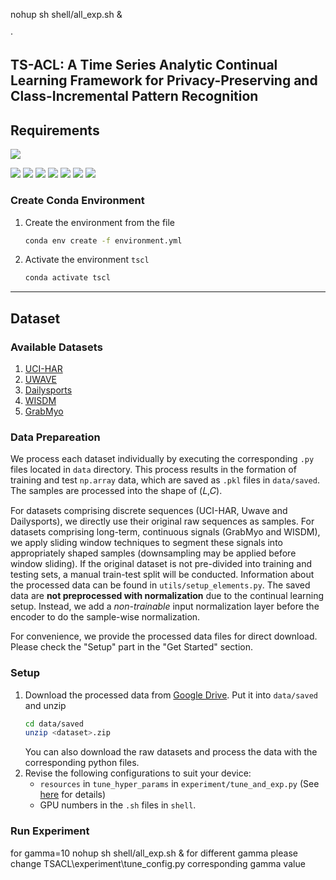 

nohup sh shell/all_exp.sh &
<!-- Improved compatibility of back to top link: See: https://github.com/othneildrew/Best-README-Template/pull/73 -->
<a name="readme-top"></a>
<!--
*** Thanks for checking out the Best-README-Template. If you have a suggestion
*** that would make this better, please fork the repo and create a pull request
*** or simply open an issue with the tag "enhancement".
*** Don't forget to give the project a star!
*** Thanks again! Now go create something AMAZING! :D
-->·


<!-- ABOUT THE PROJECT -->
## TS-ACL: A Time Series Analytic Continual Learning Framework for Privacy-Preserving and Class-Incremental Pattern Recognition 


## Requirements
![](https://img.shields.io/badge/python-3.10-green.svg)

![](https://img.shields.io/badge/pytorch-1.13.1-blue.svg)
![](https://img.shields.io/badge/ray-2.3.1-blue.svg)
![](https://img.shields.io/badge/PyYAML-6.0-blue.svg)
![](https://img.shields.io/badge/scikit--learn-1.0.2-blue.svg)
![](https://img.shields.io/badge/matplotlib-3.7.1-blue.svg)
![](https://img.shields.io/badge/pandas-1.5.3-blue.svg)
![](https://img.shields.io/badge/seaborn-0.12.2-blue.svg)

### Create Conda Environment

1. Create the environment from the file
   ```sh
   conda env create -f environment.yml
   ```

2. Activate the environment `tscl`
   ```sh
   conda activate tscl
   ```
----

## Dataset
### Available Datasets
1. [UCI-HAR](https://archive.ics.uci.edu/dataset/240/human+activity+recognition+using+smartphones)
2. [UWAVE](http://www.timeseriesclassification.com/description.php?Dataset=UWaveGestureLibraryAll)
3. [Dailysports](https://archive.ics.uci.edu/ml/datasets/daily+and+sports+activities) 
4. [WISDM](https://archive.ics.uci.edu/dataset/507/wisdm+smartphone+and+smartwatch+activity+and+biometrics+dataset)
5. [GrabMyo](https://physionet.org/content/grabmyo/1.0.2/)


### Data Prepareation
We process each dataset individually by executing the corresponding `.py` files located in `data` directory. This process results in the formation of training and test `np.array` data, which are saved as `.pkl` files in `data/saved`. The samples are processed into the shape of (𝐿,𝐶).

For datasets comprising discrete sequences (UCI-HAR, Uwave and Dailysports), we directly use their original raw sequences as samples. For datasets comprising long-term, continuous signals (GrabMyo and WISDM), we apply sliding window techniques to segment these signals into
appropriately shaped samples (downsampling may be applied before window sliding). If the original dataset is not pre-divided into training and testing sets, a manual train-test split will be conducted. Information about the processed data can be found in `utils/setup_elements.py`. The saved data are **not preprocessed with normalization** due to the continual learning setup. Instead, we add a *non-trainable* input normalization layer before the encoder to do the sample-wise normalization. 

For convenience, we provide the processed data files for direct download. Please check the "Setup" part in the "Get Started" section.



### Setup
1. Download the processed data from [Google Drive](https://drive.google.com/drive/folders/1EFdD07myqmqHhRsjeQ83MdF8gHZXDWLR?usp=share_link). Put it into `data/saved` and unzip
   ```sh
   cd data/saved
   unzip <dataset>.zip
   ```
   You can also download the raw datasets and process the data with the corresponding python files.
2. Revise the following configurations to suit your device:
    * `resources` in `tune_hyper_params` in `experiment/tune_and_exp.py` (See [here](https://docs.ray.io/en/latest/tune/tutorials/tune-resources.html) for details)
    * GPU numbers in the `.sh` files in `shell`.

### Run Experiment
for gamma=10
nohup sh shell/all_exp.sh &
for different gamma please change  TSACL\experiment\tune_config.py corresponding gamma value